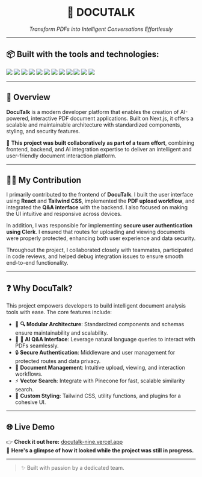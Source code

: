 <h1 align="center">🚀 DOCUTALK</h1>
<p align="center"><em>Transform PDFs into Intelligent Conversations Effortlessly</em></p>

<p align="center">
<!--   <img src="https://img.shields.io/badge/last%20commit-today-brightgreen" />
  <img src="https://img.shields.io/badge/typescript-89.6%25-blue" />
  <img src="https://img.shields.io/badge/languages-3-blueviolet" /> -->
</p>

---

## 📦 Built with the tools and technologies:

<p>
  <img src="https://img.shields.io/badge/JSON-black?logo=json&logoColor=white" />
  <img src="https://img.shields.io/badge/Markdown-000000?logo=markdown&logoColor=white" />
  <img src="https://img.shields.io/badge/npm-red?logo=npm&logoColor=white" />
  <img src="https://img.shields.io/badge/Firebase-ffca28?logo=firebase&logoColor=black" />
  <img src="https://img.shields.io/badge/PostCSS-dd3a0a?logo=postcss&logoColor=white" />
  <img src="https://img.shields.io/badge/JavaScript-f7df1e?logo=javascript&logoColor=black" />
  <img src="https://img.shields.io/badge/DaisyUI-15c4a3?logo=daisyui&logoColor=white" />
  <img src="https://img.shields.io/badge/LangChain-4B3263?logo=langchain&logoColor=white" />
  <img src="https://img.shields.io/badge/React-61dafb?logo=react&logoColor=black" />
  <img src="https://img.shields.io/badge/TypeScript-3178c6?logo=typescript&logoColor=white" />
  <img src="https://img.shields.io/badge/ESLint-4B3263?logo=eslint&logoColor=white" />
  <img src="https://img.shields.io/badge/Appwrite-F02E65?logo=appwrite&logoColor=white" />
</p>

---

## 🧾 Overview

**DocuTalk** is a modern developer platform that enables the creation of AI-powered, interactive PDF document applications. Built on Next.js, it offers a scalable and maintainable architecture with standardized components, styling, and security features.

📌 **This project was built collaboratively as part of a team effort**, combining frontend, backend, and AI integration expertise to deliver an intelligent and user-friendly document interaction platform.

---

## 🧑‍💻 My Contribution

I primarily contributed to the frontend of **DocuTalk**. I built the user interface using **React** and **Tailwind CSS**, implemented the **PDF upload workflow**, and integrated the **Q&A interface** with the backend. I also focused on making the UI intuitive and responsive across devices.

In addition, I was responsible for implementing **secure user authentication using Clerk**. I ensured that routes for uploading and viewing documents were properly protected, enhancing both user experience and data security.

Throughout the project, I collaborated closely with teammates, participated in code reviews, and helped debug integration issues to ensure smooth end-to-end functionality.

---

## ❓ Why DocuTalk?

This project empowers developers to build intelligent document analysis tools with ease. The core features include:

- 🧩 **🔍 Modular Architecture**: Standardized components and schemas ensure maintainability and scalability.  
- 🎯 **🤖 AI Q&A Interface**: Leverage natural language queries to interact with PDFs seamlessly.  
- 🔒 **Secure Authentication**: Middleware and user management for protected routes and data privacy.  
- 📁 **Document Management**: Intuitive upload, viewing, and interaction workflows.  
- ⚡ **Vector Search**: Integrate with Pinecone for fast, scalable similarity search.  
- 🎨 **Custom Styling**: Tailwind CSS, utility functions, and plugins for a cohesive UI.

---

## 🌐 Live Demo

👉 **Check it out here:** [docutalk-nine.vercel.app](https://docutalk-nine.vercel.app)  
📸 **Here's a glimpse of how it looked while the project was still in progress.**

---

> ✨ Built with passion by a dedicated team. 
